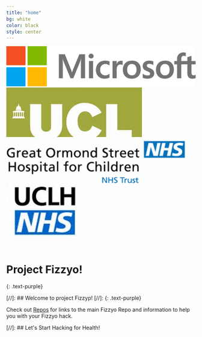 ```yaml
---
title: "home"
bg: white
color: black
style: center
---
```

![](/img/microsoft-logo.png)
![](/img/UCL.png)
![](/img/GOSH.png)
![](/img/uclhnhs.png)



<br>

# Project Fizzyo!

{: .text-purple}

[//]: ## Welcome to project Fizzyp!
[//]: {: .text-purple}

Check out [Repos](#all-posts) for links to the main Fizzyo Repo and information to help you with your Fizzyo hack. 

[//]: ## Let's Start Hacking for Health!

<br>
<br>
